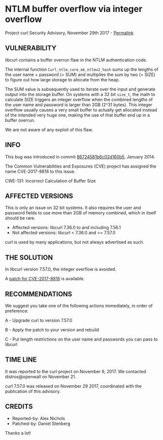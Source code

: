 NTLM buffer overflow via integer overflow
=========================================

Project curl Security Advisory, November 29th 2017 -
[Permalink](https://curl.se/docs/CVE-2017-8816.html)

VULNERABILITY
-------------

libcurl contains a buffer overrun flaw in the NTLM authentication code.

The internal function `Curl_ntlm_core_mk_ntlmv2_hash` sums up the lengths of
the user name + password (= SUM) and multiplies the sum by two (= SIZE) to
figure out how large storage to allocate from the heap.

The SUM value is subsequently used to iterate over the input and generate
output into the storage buffer. On systems with a 32 bit `size_t`, the math to
calculate SIZE triggers an integer overflow when the combined lengths of the
user name and password is larger than 2GB (2^31 bytes). This integer overflow
usually causes a very small buffer to actually get allocated instead of the
intended very huge one, making the use of that buffer end up in a buffer
overrun.

We are not aware of any exploit of this flaw.

INFO
----

This bug was introduced in commit
[86724581b6c02d160b5](https://github.com/curl/curl/commit/86724581b6c02d160b5),
January 2014.

The Common Vulnerabilities and Exposures (CVE) project has assigned the name
CVE-2017-8816 to this issue.

CWE-131: Incorrect Calculation of Buffer Size

AFFECTED VERSIONS
-----------------

This is only an issue on 32 bit systems. It also requires the user and
password fields to use more than 2GB of memory combined, which in itself
should be rare.

- Affected versions: libcurl 7.36.0 to and including 7.56.1
- Not affected versions: libcurl < 7.36.0 and >= 7.57.0

curl is used by many applications, but not always advertised as such.

THE SOLUTION
------------

In libcurl version 7.57.0, the integer overflow is avoided.

A [patch for CVE-2017-8816](https://curl.se/CVE-2017-8816.patch) is
available.

RECOMMENDATIONS
---------------

We suggest you take one of the following actions immediately, in order of
preference:

 A - Upgrade curl to version 7.57.0

 B - Apply the patch to your version and rebuild

 C - Put length restrictions on the user name and passwords you can pass to
     libcurl

TIME LINE
---------

It was reported to the curl project on November 6, 2017.  We contacted
distros@openwall on November 21.

curl 7.57.0 was released on November 29 2017, coordinated with the publication
of this advisory.

CREDITS
-------

- Reported-by: Alex Nichols
- Patched-by: Daniel Stenberg

Thanks a lot!
